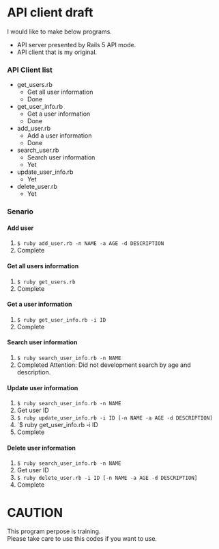 # API client draft

I would like to make below programs.  
* API server presented by Rails 5 API mode.
* API client that is my original.

### API Client list
- get_users.rb
  - Get all user information
  - Done
- get_user_info.rb
  - Get a user information
  - Done
- add_user.rb
  - Add a user information
  - Done
- search_user.rb
  - Search user information
  - Yet
- update_user_info.rb
  - Yet
- delete_user.rb
  - Yet

### Senario
#### Add user
1. `$ ruby add_user.rb -n NAME -a AGE -d DESCRIPTION`
1. Complete

#### Get all users information
1. `$ ruby get_users.rb`
1. Complete

#### Get a user information
1. `$ ruby get_user_info.rb -i ID`
1. Complete

#### Search user information
1. `$ ruby search_user_info.rb -n NAME`
1. Completed
Attention: Did not development search by age and description.

#### Update user information
1. `$ ruby search_user_info.rb -n NAME`
1. Get user ID
1. `$ ruby update_user_info.rb -i ID [-n NAME -a AGE -d DESCRIPTION]`
1. `$ ruby get_user_info.rb -i ID
1. Complete

#### Delete user information
1. `$ ruby search_user_info.rb -n NAME`
1. Get user ID
1. `$ ruby delete_user.rb -i ID [-n NAME -a AGE -d DESCRIPTION]`
1. Complete


# CAUTION
This program perpose is training.  
Please take care to use this codes if you want to use.


